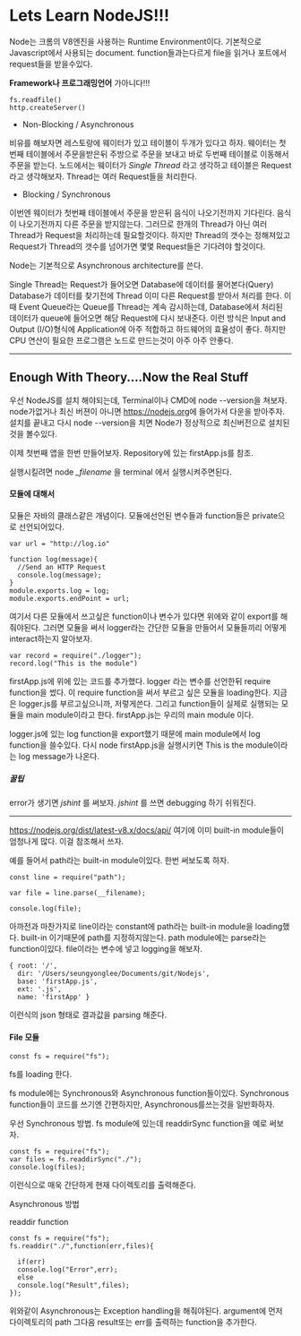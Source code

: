 # Lets Learn NodeJS!!!

Node는 크롬의 V8엔진을 사용하는 Runtime Environment이다.
기본적으로 Javascript에서 사용되는 document. function들과는다르게 file을 읽거나 포트에서 request들을 받을수있다.

**Framework나 프로그래밍언어** 가아니다!!!

```
fs.readfile()
http.createServer()
```
* Non-Blocking / Asynchronous

비유를 해보자면 레스토랑에 웨이터가 있고 테이블이 두개가 있다고 하자.
웨이터는 첫번째 테이블에서 주문을받은뒤 주방으로 주문을 보내고 바로 두번째 테이블로 이동해서 주문을 받는다.
노드에서는 웨이터가 *Single Thread* 라고 생각하고 테이블은 Request라고 생각해보자.
Thread는 여러 Request들을 처리한다.

* Blocking / Synchronous

이번엔 웨이터가 첫번째 테이블에서 주문을 받은뒤 음식이 나오기전까지 기다린다. 음식이 나오기전까지 다른 주문을 받지않는다.
그러므로 한개의 Thread가 아닌 여러 Thread가 Request을 처리하는데 필요할것이다. 하지만 Thread의 갯수는 정해져있고 Request가
Thread의 갯수를 넘어가면 몇몇 Request들은 기다려야 할것이다.

Node는 기본적으로 Asynchronous architecture를 쓴다.

Single Thread는 Request가 들어오면 Database에 데이터를 물어본다(Query) Database가 데이터를 찾기전에 Thread 이미 다른 Request를
받아서 처리를 한다. 이때 Event Queue라는 Queue를 Thread는 계속 감시하는데, Database에서 처리된 데이터가 queue에 들어오면 해당 Request에
다시 보내준다. 이런 방식은 Input and Output (I/O)형식에 Application에 아주 적합하고 하드웨어의 효율성이 좋다. 하지만 CPU 연산이 필요한 프로그램은
노드로 만드는것이 아주 아주 안좋다.
<hr/>

## Enough With Theory....Now the Real Stuff

우선 NodeJS를 설치 해야되는데, Terminal이나 CMD에 node --version을 쳐보자. node가없거나 최신 버젼이 아니면 <https://nodejs.org>에 들어가서
다운을 받아주자. 설치를 끝내고 다시 node --version을 치면 Node가 정상적으로 최신버전으로 설치된것을 볼수있다.

이제 첫번째 앱을 한번 만들어보자. Repository에 있는 firstApp.js를 참조.

실행시킬려면 node _\_filename_ 을 terminal 에서 실행시켜주면된다.

#### 모듈에 대해서

모듈은 자바의 클래스같은 개념이다. 모듈에선언된 변수들과 function들은 private으로 선언되어있다.

```
var url = "http://log.io"

function log(message){
  //Send an HTTP Request
  console.log(message);
}
module.exports.log = log;
module.exports.endPoint = url;
```
여기서 다른 모듈에서 쓰고싶은 function이나 변수가 있다면 위에와 같이 export를 해줘야된다.
그러면 모듈을 써서 logger라는 간단한 모듈을 만들어서 모듈들끼리 어떻게 interact하는지 알아보자.

```
var record = require("./logger");
record.log("This is the module")
```
firstApp.js에 위에 있는 코드를 추가했다.
logger 라는 변수를 선언한뒤 require function을 썼다. 이 require function을 써서 부르고 싶은 모듈을 loading한다. 지금은 logger.js를 부르고싶으니까, 저렇게쓴다. 그리고 function들이 실제로 실행되는 모듈을 main module이라고 한다. firstApp.js는 우리의 main module 이다.

logger.js에 있는 log function을 export했기 때문에 main module에서 log function을 쓸수있다.
다시 node firstApp.js을 실행시키면 This is the module이라는 log message가 나온다.

##### **꿀팁**

error가 생기면 *jshint* 를 써보자. *jshint* 를 쓰면 debugging 하기 쉬워진다.

<hr/>

<https://nodejs.org/dist/latest-v8.x/docs/api/> 여기에 이미 built-in module들이 엄청나게 많다. 이걸 참조해서 쓰자.

예를 들어서 path라는 built-in module이있다. 한번 써보도록 하자.

```
const line = require("path");

var file = line.parse(__filename);

console.log(file);
```
아까전과 마찬가지로 line이라는 constant에 path라는 built-in module을 loading했다. built-in 이기때문에 path를 지정하지않는다. path module에는 parse라는 function이있다. file이라는 변수에 넣고 logging을 해보자.

```
{ root: '/',
  dir: '/Users/seungyonglee/Documents/git/Nodejs',
  base: 'firstApp.js',
  ext: '.js',
  name: 'firstApp' }
```
이런식의 json 형태로 결과값을 parsing 해준다.

#### File 모듈

```
const fs = require("fs");
```
fs를 loading 한다.

fs module에는 Synchronous와 Asynchronous function들이있다. Synchronous function들이 코드를 쓰기엔 간편하지만, Asynchronous를쓰는것을 일반화하자.

우선 Synchronous 방법.
fs module에 있는데 readdirSync function을 예로 써보자.
```
const fs = require("fs");
var files = fs.readdirSync("./");
console.log(files);
```
이런식으로 매욱 간단하게 현재 다이렉토리를 출력해준다.

Asynchronous 방법

readdir function
```
const fs = require("fs");
fs.readdir("./",function(err,files){

  if(err)
  console.log("Error",err);
  else
  console.log("Result",files);
});
```
위와같이 Asynchronous는 Exception handling을 해줘야된다. argument에 먼저 다이렉토리의 path 그다음 result또는 err를 출력하는 function을 추가한다.
